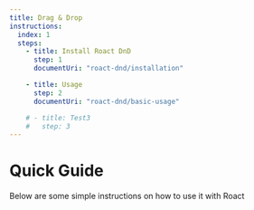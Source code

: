 ```yaml
---
title: Drag & Drop
instructions:
  index: 1
  steps:
    - title: Install Roact DnD
      step: 1
      documentUri: "roact-dnd/installation"

    - title: Usage
      step: 2
      documentUri: "roact-dnd/basic-usage"

    # - title: Test3
    #   step: 3
---
```


# Quick Guide
Below are some simple instructions on how to use it with Roact

<!--  <v-tabs>
  <v-tab>TypeScript</v-tab><v-tab-item>

```tsx
import Roact from '@rbxts/roact'
import RoactDnD from '@rbxts/roact-dnd'

const provider = <RoactDnD.DragDropProvider></RoactDnD.DragDropProvider>
```
  </v-tab-item><v-tab>Luau</v-tab><v-tab-item>

```lua

```
  </v-tab-item>
</v-tabs> -->
